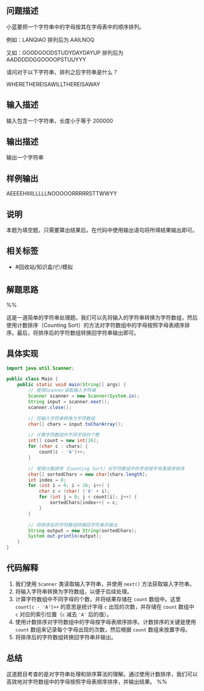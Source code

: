 ## 问题描述

小蓝要把一个字符串中的字母按其在字母表中的顺序排列。

例如：LANQIAO 排列后为 AAILNOQ

又如：GOODGOODSTUDYDAYDAYUP 排列后为 AADDDDDGGOOOOPSTUUYYY

请问对于以下字符串，排列之后字符串是什么？

WHERETHEREISAWILLTHEREISAWAY

## 输入描述

输入包含一个字符串，长度小于等于 200000

## 输出描述

输出一个字符串

## 样例输出

AEEEEHIIIILLLLLNOOOOORRRRRSTTWWYY

## 说明

本题为填空题，只需要算出结果后，在代码中使用输出语句将所填结果输出即可。

## 相关标签

- #回收站/知识盒/📦/模拟

## 解题思路

%%

这是一道简单的字符串处理题。我们可以先将输入的字符串转换为字符数组，然后使用计数排序（Counting Sort）的方法对字符数组中的字母按照字母表顺序排序。最后，将排序后的字符数组转换回字符串输出即可。

## 具体实现

```java
import java.util.Scanner;

public class Main {
    public static void main(String[] args) {
        // 使用Scanner读取输入字符串
        Scanner scanner = new Scanner(System.in);
        String input = scanner.next();
        scanner.close();

        // 将输入字符串转换为字符数组
        char[] chars = input.toCharArray();

        // 计算字符数组中不同字母的个数
        int[] count = new int[26];
        for (char c : chars) {
            count[c - 'A']++;
        }

        // 使用计数排序（Counting Sort）对字符数组中的字母按字母表顺序排序
        char[] sortedChars = new char[chars.length];
        int index = 0;
        for (int i = 0; i < 26; i++) {
            char c = (char) ('A' + i);
            for (int j = 0; j < count[i]; j++) {
                sortedChars[index++] = c;
            }
        }

        // 将排序后的字符数组转换回字符串并输出
        String output = new String(sortedChars);
        System.out.println(output);
    }
}
```

## 代码解释

1. 我们使用 `Scanner` 类读取输入字符串，并使用 `next()` 方法获取输入字符串。
2. 将输入字符串转换为字符数组，以便于后续处理。
3. 计算字符数组中不同字母的个数，并将结果存储在 `count` 数组中。这里 `count[c - 'A']++` 的意思是统计字母 `c` 出现的次数，并存储在 `count` 数组中 `c` 对应的索引位置（`c` 减去 `'A'` 后的值）。
4. 使用计数排序对字符数组中的字母按字母表顺序排序。计数排序的关键是使用 `count` 数组来记录每个字母出现的次数，然后根据 `count` 数组来放置字母。
5. 将排序后的字符数组转换回字符串并输出。

## 总结

这道题目考查的是对字符串处理和排序算法的理解。通过使用计数排序，我们可以高效地对字符数组中的字母按照字母表顺序排序，并输出结果。 %%
